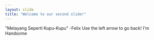 ```yaml
---
layout: slide
title: "Welcome to our second slide!"
---
```

"Melayang Seperti Kupu-Kupu" -Felix
Use the left arrow to go back!
I'm Handsome
